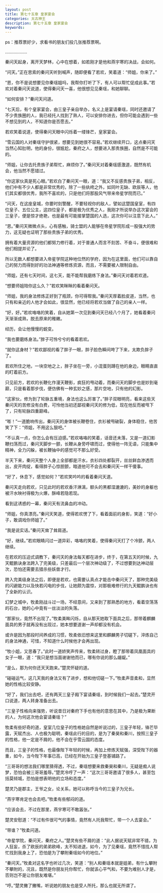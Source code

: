 ```yaml
---
layout: post
title: 第七十五章 皇家宴会
categories: 太古神王
description: 第七十五章 皇家宴会
keywords:
---
```


ps：推荐票好少，求看书的朋友们投几张推荐票啊。

………………

秦问天起身，离开天梦林，心中在想着，如若刚才是他和燕宇寒的决战，会如何。

“问天。”正在思索的秦问天听到喊声，随即便看了若欢，笑着道：“师姐，你来了。”

“恩，你不是说想要见你秦瑶姐吗，我帮你打听了下，有人可以帮忙促成此事。”若欢对着秦问天说道，使得秦问天一喜，他很想见见秦瑶，和她聊聊。

“如何安排？”秦问天问道。

“七天后，有个皇家宴会，由三皇子亲自举办，名义上是宴请秦瑶，同时还邀请了不少贵族圈的人，我已经托人找到了熟人，可以安排你进去，但你可能会遇到一些不想见到的人，不知道你是否愿去。”

若欢笑着说道，使得秦问天眼中闪烁着一缕锋芒，皇家宴会。

“雪云国的人对秦瑶守护很紧，想要见到她很不容易。”若欢继续开口，这点秦问天当然心知肚明，他的身份，很尴尬，秦府之人，想要进入那贵族圈，自然是不可能的。

“师姐，让你去托贵族子弟帮忙，麻烦你了。”秦问天对着秦瑶感激道，既然有机会，他当然不愿错过。

“你这家伙真是死心眼。”若欢白了秦问天一眼，道：“我又不反感贵族子弟，相反，他们中有不少人都是非常优秀的，除了一些纨绔之外，如同叶无缺、欧辰等人，他们其实都很优秀，我所不喜欢的，只是他们将那股风气带来帝星学院而已。”

“问天，在这座皇城，你要时刻警醒，不要轻视你的敌人，譬如这楚国皇室，有四位皇子、五位公主，这四位皇子，都是极为优秀之人，我刚才所说举办这次宴会的三皇子，便是惊才绝艳，也是最有可能接掌楚国的人选，这次你可以注意下此人。”

“恩。”秦问天微微点头，心有感触，骑士盟的人能够在帝星学院形成一股强大的势力，这无疑也证明了那些贵族子弟的优秀。

拥有着大量资源的他们都努力修行着，对于普通人而言不刻苦、不奋斗，便很难和他们相提并论了。

所以无数人都想要进入帝星学院这种地位然的学府，因为在这里面，他们可以靠自己的努力而得到好的功法神通等修炼资源，而且，不需要被人限制自由。

“师姐，还有七天时间，这七天，能不能帮我磨练下身法。”秦问天对着若欢道。

“想要师姐陪你这么久？”若欢笑眯眯的看着秦问天。

“师姐，我的身法修炼正好到了瓶颈，你可得帮我。”秦问天厚着脸皮道，当然，也只有和亲近的人他才会如此，很显然，他已经将若欢当做了自己的亲人一样。

“好，好。”若欢咯咯的笑着，自从她第一次见到秦问天已经八个月了，她看着秦问天渐渐成熟，脱去原来的稚嫩。

经历，会让他慢慢的蜕变。

“我也要磨练身法。”胖子可怜兮兮的看着若欢。

“就你这身材？”若欢鄙视的看了胖子一眼，胖子脸色瞬间垮了下来，太欺负胖子了。

若欢所住之地，一块空地之上，胖子坐在一旁，小混蛋则蹲在他的身边，眼睛直直的盯着前方。

只见前方，若欢的长鞭化作漫天鞭影，疯狂的甩动着，而秦问天的脚步也是妙到毫巅，只是看着那步伐，便仿佛有一种玄妙之感，那片空地，只有他的幻影。

“这家伙，修为到了轮脉五重境，身法也这么厉害了。”胖子双眼明亮，看来这些天秦问天的苦修没有白费，可怜他当初还鄙视秦问天的修为低，现在他反而被甩下了，只有轮脉四重巅峰。

“嘭！”一道脆响传出，秦问天的身体被长鞭卷住，衣衫被甩破裂，身体稳住，他苦笑了下：“师姐，不用这么狠吧。”

“不认真一点，你怎么会有压迫感。”若欢咯咯的笑着，话音还未落，又是一道幻影鞭扫荡而过，秦问天脚步一颤，长鞭从身旁呼啸而过，使得他一阵无语，只能集中精神，全力闪躲，被长鞭抽中的感觉可不那么好受。

半天下来，秦问天整个人身上全部都是汗水，衣衫四处都裂开，丝丝鲜血渗透而出，皮开肉绽，看得胖子心惊胆颤，暗道他可不会去和秦问天一样干傻事。

“好了，休息下，感觉如何？”若欢笑吟吟的看着秦问天道。

秦问天走向若欢，只见此时的若欢香汗淋漓，额头的黑都湿漉漉的，美妙的身躯也被汗水映衬得极为火爆，酥峰若隐若现。

看到这诱惑的一幕，秦问天有流鼻血的冲动。

“师姐，你真漂亮。”秦问天笑道，使得若欢愣了下，看着面前的身影，笑道：“好小子，敢调戏你师姐了。”

“我是说实话。”秦问天耸了耸肩道。

“好，继续。”若欢眼睛闪过一道异彩，咯咯的笑着，使得秦问天打了个冷颤，两人继续。

在若欢的压迫式调教下，秦问天的身法每天都在进步，终于，在第五天的时候，九天鲲鹏诀身法跨入了完美级，只差最后一个层次神动级了，不过想要到达神动层次，恐怕还需要去猎杀些妖兽才行。

跨入完美级身法之后，即便是若欢，也需要认真点才能击中秦问天了，那种完美级的闪避能力以及快若闪电的步伐，让她颇为震惊，对那极难修行的九天鲲鹏诀也有了全新的认识。

幻梦之城中，牧柔刚战斗过一场，不经意间，又来到了那熟悉的地方，看着空荡荡的石台，她的心中竟有一丝淡淡的失落。

“那家伙，竟然不出现了。”牧柔美眸闪烁，自从那天她取下面具之后，那带着麒麟面具的男子就再没有出现过，她本想要道谢一声却都没有机会。

或许是因为那段时间养成的习惯，牧柔依旧想来这里和麒麟男子切磋下，淬炼自己的身法神通，可惜，不知道什么时候他才会再出现。

“牧小姐，又思春了。”此时一道娇笑声传来，牧柔转过身，瞪了那带着凤凰面具的女子一眼，道：“我只是想当面谢谢他而已，哪有你说的那么龌龊。”

“是么，那为何你还天天跑来。”楚灵怀疑的道。

“碰碰运气，这几天我的身法又有了进步，想和他切磋一下。”牧柔声音柔和，显然她的性格比较安静。

“好了，我们出去吧，还有两天三皇子殿下宴请秦瑶，到时候我们一起去。”楚灵开口说道，两人转身准备出去。

“三皇子性格向来强势，听说昔日对秦府下手也有他的意思在其中，乃是极为果断的人，为何这次他会宴请秦瑶？”

牧柔有些好奇的道，皇室几位皇子的性格她自然是听说过的，三皇子年轻，锋芒毕露，天赋杰出、人也极为聪明，秦瑶此行的目的，是为了秦昊和秦川，按照三皇子的性格，他一定是不屑的，他不会在乎雪云国的态度。

而且，三皇子的性格，也最像陛下年轻的时候，再加上修炼天赋强，深受陛下的器重，如今，当今陛下年事已高，已经在开始为三皇子登基铺路了。

“三哥哥的想法我们哪里猜得透，不过，秦瑶想要来救秦昊和秦川，无疑是痴人说梦，恐怕会被三哥哥羞辱。”楚灵冷哼了一声：“这次三哥哥邀请了很多人，甚至包括莫倾城，恐怕是想表明他的立场和态度。”

楚灵乃是郡主，王爷之女，论关系，她可以称呼当今的三皇子为兄长。

“燕宇寒肯定也会去吧。”牧柔有些郁闷的道。

“应该会去，不过在那里，燕宇寒可不敢嚣张。”

楚灵安慰道：“不过有件很可气的事情，竟然有人托我帮忙，带一个人去宴会。”

“带谁？”牧柔问道。

“帝星学院，秦问天，秦府之人。”楚灵有些不屑的道：“此人据说天赋非常不错，为人狂妄，杀了欧辰的弟弟欧峰，太不知进退，如今，为了见秦瑶，竟然不惜找人帮忙找到我身上了，恐怕是为了攀附秦瑶如今的地位。”

“秦问天。”牧柔对这名字也听过几次，笑道：“别人和秦瑶本就是姐弟，有什么攀附不攀附的，况且，既然是你朋友托你帮忙，你就该心平气和，不要为难别人才是，否则岂不是让你朋友难堪。”

“哼。”楚灵撇了撇嘴，听说她的朋友也是受人所托，那么也就无所谓了。
